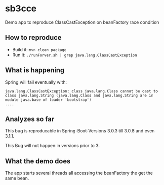 # sb3cce
Demo app to reproduce ClassCastException on beanFactory race condition

## How to reproduce

- Build it: `mvn clean package`
- Run it: `./runForver.sh | grep java.lang.ClassCastException`

## What is happening

Spring will fail eventually with:

```
java.lang.ClassCastException: class java.lang.Class cannot be cast to class java.lang.String (java.lang.Class and java.lang.String are in module java.base of loader 'bootstrap')
....
```

## Analyzes so far

This bug is reproducable in Spring-Boot-Versions 3.0.3 till 3.0.8 and even 3.1.1.

This Bug will not happen in versions prior to 3.

## What the demo does

The app starts several threads all accessing the beanFactory the get the same bean.
